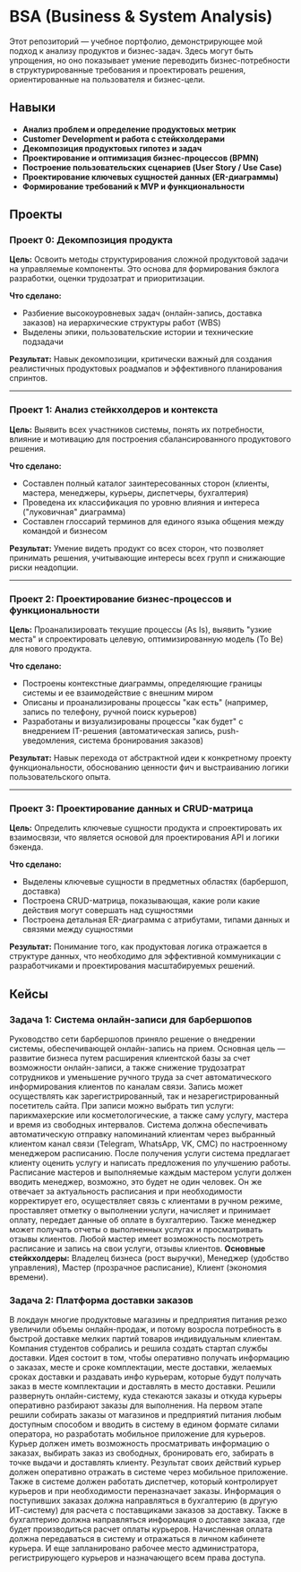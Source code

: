 # BSA (Business & System Analysis)

Этот репозиторий — учебное портфолио, демонстрирующее мой подход к анализу продуктов и бизнес-задач. Здесь могут быть упрощения, но оно показывает умение переводить бизнес-потребности в структурированные требования и проектировать решения, ориентированные на пользователя и бизнес-цели.

## Навыки

* **Анализ проблем и определение продуктовых метрик**
* **Customer Development и работа с стейкхолдерами**
* **Декомпозиция продуктовых гипотез и задач**
* **Проектирование и оптимизация бизнес-процессов (BPMN)**
* **Построение пользовательских сценариев (User Story / Use Case)**
* **Проектирование ключевых сущностей данных (ER-диаграммы)**
* **Формирование требований к MVP и функциональности**

## Проекты

### Проект 0: Декомпозиция продукта

**Цель:** Освоить методы структурирования сложной продуктовой задачи на управляемые компоненты. Это основа для формирования бэклога разработки, оценки трудозатрат и приоритизации.

**Что сделано:**
- Разбиение высокоуровневых задач (онлайн-запись, доставка заказов) на иерархические структуры работ (WBS)
- Выделены эпики, пользовательские истории и технические подзадачи

**Результат:** Навык декомпозиции, критически важный для создания реалистичных продуктовых роадмапов и эффективного планирования спринтов.

---

### Проект 1: Анализ стейкхолдеров и контекста

**Цель:** Выявить всех участников системы, понять их потребности, влияние и мотивацию для построения сбалансированного продуктового решения.

**Что сделано:**
- Составлен полный каталог заинтересованных сторон (клиенты, мастера, менеджеры, курьеры, диспетчеры, бухгалтерия)
- Проведена их классификация по уровню влияния и интереса ("луковичная" диаграмма)
- Составлен глоссарий терминов для единого языка общения между командой и бизнесом

**Результат:** Умение видеть продукт со всех сторон, что позволяет принимать решения, учитывающие интересы всех групп и снижающие риски неадопции.

---

### Проект 2: Проектирование бизнес-процессов и функциональности

**Цель:** Проанализировать текущие процессы (As Is), выявить "узкие места" и спроектировать целевую, оптимизированную модель (To Be) для нового продукта.

**Что сделано:**
- Построены контекстные диаграммы, определяющие границы системы и ее взаимодействие с внешним миром
- Описаны и проанализированы процессы "как есть" (например, запись по телефону, ручной поиск курьеров)
- Разработаны и визуализированы процессы "как будет" с внедрением IT-решения (автоматическая запись, push-уведомления, система бронирования заказов)

**Результат:** Навык перехода от абстрактной идеи к конкретному проекту функциональности, обоснованию ценности фич и выстраиванию логики пользовательского опыта.

---

### Проект 3: Проектирование данных и CRUD-матрица

**Цель:** Определить ключевые сущности продукта и спроектировать их взаимосвязи, что является основой для проектирования API и логики бэкенда.

**Что сделано:**
- Выделены ключевые сущности в предметных областях (барбершоп, доставка)
- Построена CRUD-матрица, показывающая, какие роли какие действия могут совершать над сущностями
- Построена детальная ER-диаграмма с атрибутами, типами данных и связями между сущностями

**Результат:** Понимание того, как продуктовая логика отражается в структуре данных, что необходимо для эффективной коммуникации с разработчиками и проектирования масштабируемых решений.

## Кейсы

### Задача 1: Система онлайн-записи для барбершопов

Руководство сети барбершопов приняло решение о внедрении системы, обеспечивающей онлайн-запись на прием.
Основная цель — развитие бизнеса путем расширения клиентской базы за счет возможности онлайн-записи, а также снижение трудозатрат сотрудников и уменьшение ручного труда за счет автоматического информирования клиентов по каналам связи.
Запись может осуществлять как зарегистрированный, так и незарегистрированный посетитель сайта. При записи можно выбрать тип услуги: парикмахерские или косметологические, а также саму услугу, мастера и время из свободных интервалов. Система должна обеспечивать автоматическую отправку напоминаний клиентам через выбранный клиентом канал связи (Telegram, WhatsApp, VK, СМС) по настроенному менеджером расписанию. После получения услуги система предлагает клиенту оценить услугу и написать предложения по улучшению работы.
Расписание мастеров и выполняемые каждым мастером услуги должен вводить менеджер, возможно, это будет не один человек. Он же отвечает за актуальность расписания и при необходимости корректирует его, осуществляет связь с клиентами в ручном режиме, проставляет отметку о выполнении услуги, начисляет и принимает оплату, передает данные об оплате в бухгалтерию. Также менеджер может получать отчеты о выполненных услугах и просматривать отзывы клиентов.
Любой мастер имеет возможность посмотреть расписание и запись на свои услуги, отзывы клиентов.
**Основные стейкхолдеры:** Владелец бизнеса (рост выручки), Менеджер (удобство управления), Мастер (прозрачное расписание), Клиент (экономия времени).

### Задача 2: Платформа доставки заказов

В локдаун многие продуктовые магазины и предприятия питания резко увеличили объемы онлайн-продаж, и потому возросла потребность в быстрой доставке мелких партий товаров индивидуальным клиентам.
Компания студентов собрались и решила создать стартап службы доставки.
Идея состоит в том, чтобы оперативно получать информацию о заказах, месте и сроке комплектации, месте доставки, желаемых сроках доставки и раздавать инфо курьерам, которые будут получать заказ в месте комплектации и доставлять в место доставки. Решили развернуть онлайн-систему, куда стекаются заказы и откуда курьеры оперативно разбирают заказы для выполнения. На первом этапе решили собирать заказы от магазинов и предприятий питания любым доступным способом и вводить в систему в едином формате силами оператора, но разработать мобильное приложение для курьеров.
Курьер должен иметь возможность просматривать информацию о заказах, выбирать заказ из свободных, бронировать его, забирать в точке выдачи и доставлять клиенту. Результат своих действий курьер должен оперативно отражать в системе через мобильное приложение. Также в системе должен работать диспетчер, который контролирует курьеров и при необходимости переназначает заказы. Информация о поступивших заказах должна направляться в бухгалтерию (в другую ИТ-систему) для расчета с поставщиками заказов за доставку. Также в бухгалтерию должна направляться информация о доставке заказа, где будет производиться расчет оплаты курьеров. Начисленная оплата должна передаваться в систему и отражаться в личном кабинете курьера. И еще запланировано рабочее место администратора, регистрирующего курьеров и назначающего всем права доступа.


